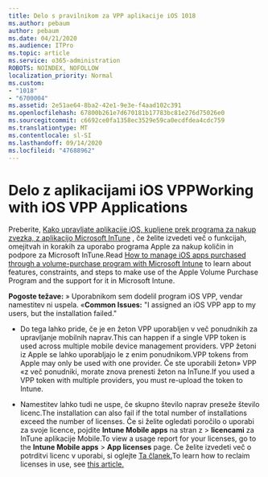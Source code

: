 ```yaml
---
title: Delo s pravilnikom za VPP aplikacije iOS 1018
ms.author: pebaum
author: pebaum
ms.date: 04/21/2020
ms.audience: ITPro
ms.topic: article
ms.service: o365-administration
ROBOTS: NOINDEX, NOFOLLOW
localization_priority: Normal
ms.custom:
- "1018"
- "6700004"
ms.assetid: 2e51ae64-8ba2-42e1-9e3e-f4aad102c391
ms.openlocfilehash: 67800b261e7d670181b17783bc81e276d75026e0
ms.sourcegitcommit: c6692ce0fa1358ec3529e59ca0ecdfdea4cdc759
ms.translationtype: MT
ms.contentlocale: sl-SI
ms.lasthandoff: 09/14/2020
ms.locfileid: "47688962"
---
```

# <a name="working-with-ios-vpp-applications"></a><span data-ttu-id="74106-102">Delo z aplikacijami iOS VPP</span><span class="sxs-lookup"><span data-stu-id="74106-102">Working with iOS VPP Applications</span></span>

<span data-ttu-id="74106-103">Preberite, [Kako upravljate aplikacije iOS, kupljene prek programa za nakup zvezka, z aplikacijo Microsoft InTune](https://docs.microsoft.com/intune/vpp-apps-ios) , če želite izvedeti več o funkcijah, omejitvah in korakih za uporabo programa Apple za nakup količin in podpore za Microsoft InTune.</span><span class="sxs-lookup"><span data-stu-id="74106-103">Read [How to manage iOS apps purchased through a volume-purchase program with Microsoft Intune](https://docs.microsoft.com/intune/vpp-apps-ios) to learn about features, constraints, and steps to make use of the Apple Volume Purchase Program and the support for it in Microsoft Intune.</span></span>
  
 <span data-ttu-id="74106-104">**Pogoste težave:** » Uporabnikom sem dodelil program iOS VPP, vendar namestitev ni uspela. «</span><span class="sxs-lookup"><span data-stu-id="74106-104">**Common Issues:** "I assigned an iOS VPP app to my users, but the installation failed."</span></span>
  
- <span data-ttu-id="74106-105">Do tega lahko pride, če je en žeton VPP uporabljen v več ponudnikih za upravljanje mobilnih naprav.</span><span class="sxs-lookup"><span data-stu-id="74106-105">This can happen if a single VPP token is used across multiple mobile device management providers.</span></span> <span data-ttu-id="74106-106">VPP žetoni iz Apple se lahko uporabljajo le z enim ponudnikom.</span><span class="sxs-lookup"><span data-stu-id="74106-106">VPP tokens from Apple may only be used with one provider.</span></span> <span data-ttu-id="74106-107">Če ste uporabili žeton» VPP «z več ponudniki, morate znova prenesti žeton na InTune.</span><span class="sxs-lookup"><span data-stu-id="74106-107">If you used a VPP token with multiple providers, you must re-upload the token to Intune.</span></span>

- <span data-ttu-id="74106-108">Namestitev lahko tudi ne uspe, če skupno število naprav preseže število licenc.</span><span class="sxs-lookup"><span data-stu-id="74106-108">The installation can also fail if the total number of installations exceed the number of licenses.</span></span> <span data-ttu-id="74106-109">Če si želite ogledati poročilo o uporabi za svoje licence, pojdite **Intune Mobile apps** na stran z \> **licencami** za InTune aplikacije Mobile.</span><span class="sxs-lookup"><span data-stu-id="74106-109">To view a usage report for your licenses, go to the **Intune Mobile apps** \> **App licenses** page.</span></span> <span data-ttu-id="74106-110">Če želite izvedeti več o potrditvi licenc v uporabi, si oglejte [Ta članek.](https://docs.microsoft.com/intune/vpp-apps-ios#revoking-app-licenses-and-deleting-tokens)</span><span class="sxs-lookup"><span data-stu-id="74106-110">To learn how to reclaim licenses in use, see [this article.](https://docs.microsoft.com/intune/vpp-apps-ios#revoking-app-licenses-and-deleting-tokens)</span></span>
